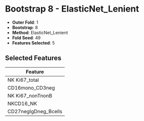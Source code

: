 # Bootstrap 8 - ElasticNet_Lenient

- **Outer Fold**: 1
- **Bootstrap**: 8
- **Method**: ElasticNet_Lenient
- **Fold Seed**: 49
- **Features Selected**: 5

## Selected Features

| Feature |
|---------|
| NK Ki67_total |
| CD16mono_CD3neg |
| NK Ki67_nonTnonB |
| NKCD16_NK |
| CD27negIgDneg_Bcells |
